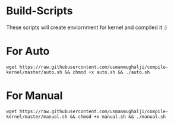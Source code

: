 # Build-Scripts

These scripts will create enviornment for kernel and compiled it :)

# For Auto

`wget https://raw.githubusercontent.com/usmanmughalji/compile-kernel/master/auto.sh && chmod +x auto.sh && ./auto.sh`

# For Manual

`wget https://raw.githubusercontent.com/usmanmughalji/compile-kernel/master/manual.sh && chmod +x manual.sh && ./manual.sh`
